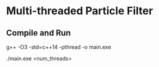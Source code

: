 # Multi-threaded Particle Filter
## Compile and Run
g++ -O3 -std=c++14 -pthread -o main.exe

./main.exe <num_threads>
